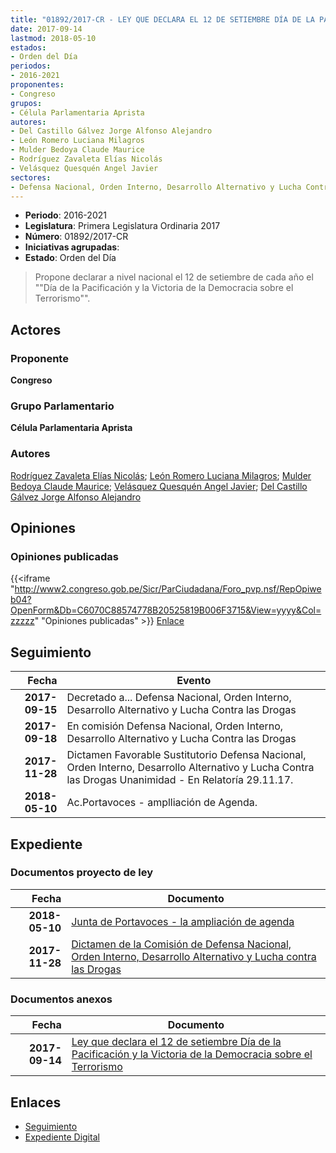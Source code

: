 ```yaml
---
title: "01892/2017-CR - LEY QUE DECLARA EL 12 DE SETIEMBRE DÍA DE LA PACIFICACIÓN Y LA VICTORIA DE LA DEMOCRACIA SOBRE EL TERRORISMO"
date: 2017-09-14
lastmod: 2018-05-10
estados:
- Orden del Día
periodos:
- 2016-2021
proponentes:
- Congreso
grupos:
- Célula Parlamentaria Aprista
autores:
- Del Castillo Gálvez Jorge Alfonso Alejandro
- León Romero Luciana Milagros
- Mulder Bedoya Claude Maurice
- Rodríguez Zavaleta Elías Nicolás
- Velásquez Quesquén Angel Javier
sectores:
- Defensa Nacional, Orden Interno, Desarrollo Alternativo y Lucha Contra las Drogas
---
```

- **Periodo**: 2016-2021
- **Legislatura**: Primera Legislatura Ordinaria 2017
- **Número**: 01892/2017-CR
- **Iniciativas agrupadas**: 
- **Estado**: Orden del Día

> Propone declarar a nivel nacional el 12 de setiembre de cada año el ""Día de la Pacificación y la Victoria de la Democracia sobre el Terrorismo"".


## Actores

### Proponente

**Congreso**

### Grupo Parlamentario

**Célula Parlamentaria Aprista**

### Autores

[Rodríguez Zavaleta Elías Nicolás](mailto:mailto:erodriguez@congreso.gob.pe); [León Romero Luciana Milagros](mailto:mailto:lleon@congreso.gob.pe); [Mulder Bedoya Claude Maurice](mailto:mailto:mmulder@congreso.gob.pe); [Velásquez Quesquén Angel Javier](mailto:mailto:jvelasquezq@congreso.gob.pe); [Del Castillo Gálvez Jorge Alfonso Alejandro](mailto:mailto:jdelcastillo@congreso.gob.pe)

## Opiniones

### Opiniones publicadas

{{<iframe "http://www2.congreso.gob.pe/Sicr/ParCiudadana/Foro_pvp.nsf/RepOpiweb04?OpenForm&Db=C6070C88574778B20525819B006F3715&View=yyyy&Col=zzzzz" "Opiniones publicadas" >}}
[Enlace](http://www2.congreso.gob.pe/Sicr/ParCiudadana/Foro_pvp.nsf/RepOpiweb04?OpenForm&Db=C6070C88574778B20525819B006F3715&View=yyyy&Col=zzzzz)


## Seguimiento

| Fecha | Evento |
|------:|--------|
| **2017-09-15** | Decretado a... Defensa Nacional, Orden Interno, Desarrollo Alternativo y Lucha Contra las Drogas |
| **2017-09-18** | En comisión Defensa Nacional, Orden Interno, Desarrollo Alternativo y Lucha Contra las Drogas |
| **2017-11-28** | Dictamen Favorable Sustitutorio Defensa Nacional, Orden Interno, Desarrollo Alternativo y Lucha Contra las Drogas Unanimidad - En Relatoría 29.11.17. |
| **2018-05-10** | Ac.Portavoces - amplliación de Agenda. |

## Expediente

### Documentos proyecto de ley

| Fecha | Documento |
|------:|-----------|
| **2018-05-10** | [Junta de Portavoces - la ampliación de agenda](http://www.leyes.congreso.gob.pe/Documentos/2016_2021/Acuerdos/Junta_Portavoces/AJP0189220180510.pdf) |
| **2017-11-28** | [Dictamen de la Comisión de Defensa Nacional, Orden Interno, Desarrollo Alternativo y Lucha contra las Drogas](http://www.leyes.congreso.gob.pe/Documentos/2016_2021/Dictamenes/Proyectos_de_Ley/01892DC07MAY20171128.pdf) |

### Documentos anexos

| Fecha | Documento |
|------:|-----------|
| **2017-09-14** | [Ley que declara el 12 de setiembre Día de la Pacificación y la Victoria de la Democracia sobre el Terrorismo](http://www.leyes.congreso.gob.pe/Documentos/2016_2021/Proyectos_de_Ley_y_de_Resoluciones_Legislativas/PL0189220170914.PDF) |

## Enlaces

- [Seguimiento](http://www2.congreso.gob.pe/Sicr/TraDocEstProc/CLProLey2016.nsf/f7fff46988ca05b1052578e100829cc7/5cb72b4a35971ce30525819b007c6498?OpenDocument)
- [Expediente Digital](http://www2.congreso.gob.pe/Sicr/TraDocEstProc/Expvirt_2011.nsf/visbusqptramdoc1621/01892?opendocument)

